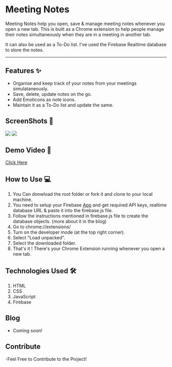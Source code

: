 # Meeting Notes
Meeting Notes help you open, save & manage meeting notes whenever you open a new tab. This is built as a Chrome extension to help people manage their notes simultaneously when they are in a meeting in another tab.

It can also be used as a To-Do list. I've used the Firebase Realtime database to store the notes. <br>
<hr>

## Features :sparkles:
- Organise and keep track of your notes from your meetings simulataneously.
- Save, delete, update notes on the go.
- Add Emoticons as note icons.
- Maintain it as a To-Do list and update the same.


## ScreenShots :camera_flash:
![](https://drive.google.com/file/d/1A5rn2MMs4Eg3gmAZunjcq2aBcTWm0_d4/view?usp=sharing)
![](https://drive.google.com/file/d/1X3MFCxd-JjUYgWiXJ5OTWA234rzZneez/view?usp=sharing)



## Demo Video  :movie_camera:
[Click Here](https://youtu.be/E5RwMr0SwWc)


## How to Use :computer:
1. You Can donwload the root folder or fork it and clone to your local machine.
2. You need to setup your Firebase [App](https://console.firebase.google.com/) and get required API        	    keys, realtime database URL & paste it into the firebase.js file.
3. Follow the instructions mentioned in firebase.js file to create the database objects. (more about it in the blog)
4. Go to chrome://extensions/
5. Turn on the developer mode (at the top right corner).
6. Select "Load unpacked".
7. Select the downloaded folder. 
8. That's it ! There's your Chrome Extension running whenever you open a new tab.


## Technologies Used :hammer_and_wrench:
1. HTML
2. CSS
3. JavaScript
4. Firebase

## Blog
- Coming soon!

## Contribute 
-Feel Free to Contribute to the Project!
